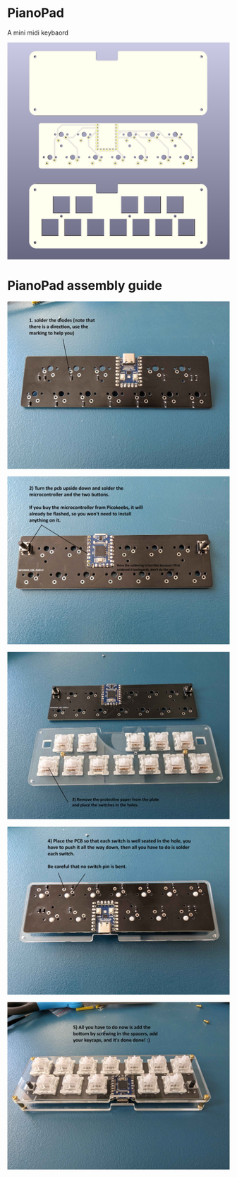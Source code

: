 # PianoPad

A mini midi keybaord

<img src="PicoKey.png">

# PianoPad assembly guide

![](img/step1.jpg)

![](img/step2.jpg)

![](img/step3.jpg)

![](img/step4.jpg)

![](img/step5.jpg)
